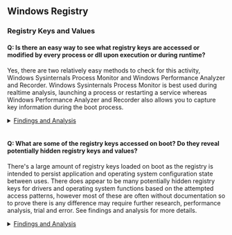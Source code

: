 ## Windows Registry
### Registry Keys and Values
#### Q: Is there an easy way to see what registry keys are accessed or modified by every process or dll upon execution or during runtime?
Yes, there are two relatively easy methods to check for this activity, Windows Sysinternals Process Monitor and Windows Performance Analyzer and Recorder. Windows Sysinternals Process Monitor is best used during realtime analysis, launching a process or restarting a service whereas Windows Performance Analyzer and Recorder also allows you to capture key information during the boot process.

<details><summary><ins>Findings and Analysis</ins></summary>

**Process Monitor**
1. Download Process Monitor - https://docs.microsoft.com/en-us/sysinternals/downloads/procmon
2. **Run as admin** and **press OK** to apply the default filter
3. In the navigation bar ensure that only **Show Registry Activity** button is selected.
![ProcessMonitorShowRegistryActivity](../../DOCS/IMAGES/ProcessMonitorShowRegistryActivity.png)
4. Use the filtering options **Filter Menu -> Filter -> Add** to narrow down on the process of interest then **press OK**. You can also filter on the type of Registry I/O activity once you have a better idea of what you're looking for.
![ProcessMonitorFilterbyProcessName](../../DOCS/IMAGES/ProcessMonitorFilterbyProcessName2.png)

**Windows Performance Analyzer and Recorder**
1. Download Windows Assessment and Deployment Kit (Windows ADK) - https://docs.microsoft.com/en-us/windows-hardware/get-started/adk-install
2. Only **install Windows Performance Analyzer** toolset
3. Open Windows Performance Recorder, select **Performance Scenario: Boot**, or if you want to capture a realtime snapshot then just choose memory or disk. Memory is preferred for short lived performance recording scenarios and disk for longer recording sessions.
4. Expand **Resource Analysis** then ensure to select **Registry I/O Activity** and **if ready, press Start**
![WindowsPerformanceRecorderRegistryBootProcess](../../DOCS/IMAGES/WindowsPerformanceRecorderRegistryBootProcess.png)
5. Once the restart process is complete **use Windows Performance Analyzer to review the recorded information**, use the builtin filtering options to limit by process or registry paths.

</details></br>

#### Q: What are some of the registry keys accessed on boot? Do they reveal potentially hidden registry keys and values?
There's a large amount of registry keys loaded on boot as the registry is intended to persist application and operating system configuration state between uses. There does appear to be many potentially hidden registry keys for drivers and operating system functions based on the attempted access patterns, however most of these are often without documentation so to prove there is any difference may require further research, performance analysis, trial and error. See findings and analysis for more details.

<details><summary><ins>Findings and Analysis</ins></summary>
  
* Using Windows Performance Analyzer and Recorder as described in [Is there an easy way to see what registry keys are accessed or modified?](https://github.com/djdallmann/GamingPCSetup/tree/master/CONTENT/RESEARCH/WINREGISTRY#q-is-there-an-easy-way-to-see-what-registry-keys-are-accessed-or-modified-by-every-process-or-dll-upon-execution-or-during-runtime), the following key value pairs were only some of the notable identified values during the boot process of my machine.
  * [AudioSrv](../FINDINGS/registrykeys_audiosrv.txt)
  * [Desktop Window Manager (dwm)](../FINDINGS/registrykeys_dwm.txt)
  * [Windows OS Supplementary Graphics Drivers Options](../FINDINGS/registrykeys_graphicsdrivers.txt)
  * [Display Adapter Class](../FINDINGS/registrykeys_displayadapter_class_4d36e968-e325-11ce-bfc1-08002be10318.txt)
  * [Network Adapter Class](../FINDINGS/registrykeys_networkadapter_class_4d36e972-e325-11ce-bfc1-08002be10318.txt)
  * [Keyboard Class](../FINDINGS/registrykeys_kbdclass.txt)
  * [Keyboard HID](../FINDINGS/registrykeys_kbdhid.txt)
  * [Mouse Class](../FINDINGS/registrykeys_mouclass.txt)
  * [Mouse HID](../FINDINGS/registrykeys_mouhid.txt)
  * [Kernel Velocity](../FINDINGS/registrykeys_kernelvelocity.txt)
  * [Multimedia Class Scheduler Service](../FINDINGS/registrykeys_mmcss.txt)
  * [NVIDIA Display Driver](../FINDINGS/registrykeys_nvlddmkm.txt)
  * [Storage AHCI](../FINDINGS/registrykeys_storahci.txt)
  * [Storage NVME](../FINDINGS/registrykeys_stornvme.txt)
  * [Storage TCPIP](../FINDINGS/registrykeys_tcpip.txt)
  * [Network Driver Interface Specification (NDIS)](../FINDINGS/registrykeys_ndis.txt)

</details></br>
